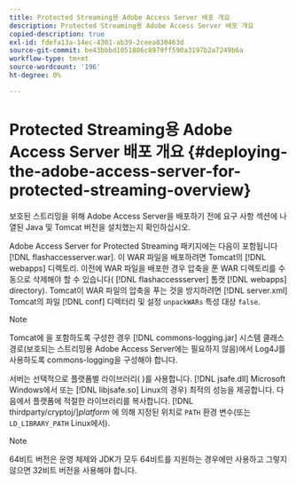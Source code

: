 ```yaml
---
title: Protected Streaming용 Adobe Access Server 배포 개요
description: Protected Streaming용 Adobe Access Server 배포 개요
copied-description: true
exl-id: fdefa13a-14ec-4301-ab39-2ceea830463d
source-git-commit: be43bbbd1051886c8979ff590a3197b2a7249b6a
workflow-type: tm+mt
source-wordcount: '196'
ht-degree: 0%

---
```


# Protected Streaming용 Adobe Access Server 배포 개요 {#deploying-the-adobe-access-server-for-protected-streaming-overview}

보호된 스트리밍을 위해 Adobe Access Server을 배포하기 전에 요구 사항 섹션에 나열된 Java 및 Tomcat 버전을 설치했는지 확인하십시오.

Adobe Access Server for Protected Streaming 패키지에는 다음이 포함됩니다 [!DNL flashaccesserver.war]. 이 WAR 파일을 배포하려면 Tomcat의 [!DNL webapps] 디렉토리. 이전에 WAR 파일을 배포한 경우 압축을 푼 WAR 디렉토리를 수동으로 삭제해야 할 수 있습니다( [!DNL flashaccessserver] 톰캣 [!DNL webapps] directory). Tomcat이 WAR 파일의 압축을 푸는 것을 방지하려면 [!DNL server.xml] Tomcat의 파일 [!DNL conf] 디렉터리 및 설정 `unpackWARs` 특성 대상 `false`.

>[!NOTE]
>
>Tomcat에 을 포함하도록 구성한 경우 [!DNL commons-logging.jar] 시스템 클래스 경로(보호되는 스트리밍용 Adobe Access Server에는 필요하지 않음)에서 Log4J를 사용하도록 commons-logging을 구성해야 합니다.

서버는 선택적으로 플랫폼별 라이브러리( )를 사용합니다. [!DNL jsafe.dll] Microsoft Windows에서 또는 [!DNL libjsafe.so] Linux의 경우) 최적의 성능을 제공합니다. 다음에서 플랫폼에 적절한 라이브러리를 복사합니다. [!DNL thirdparty/cryptoj/]*platform* 에 의해 지정된 위치로 `PATH` 환경 변수(또는 `LD_LIBRARY_PATH` Linux에서).

>[!NOTE]
>
>64비트 버전은 운영 체제와 JDK가 모두 64비트를 지원하는 경우에만 사용하고 그렇지 않으면 32비트 버전을 사용해야 합니다.
